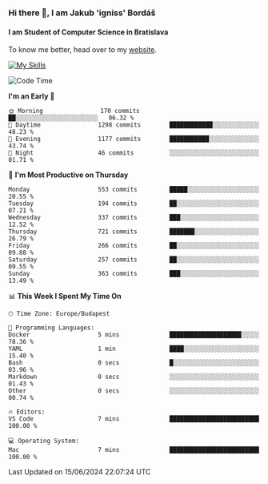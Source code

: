 ### Hi there 👋, I am Jakub 'igniss' Bordáš

#### I am Student of Computer Science in Bratislava
To know me better, head over to my [website](https://bordas.sk).

[![My Skills](https://skillicons.dev/icons?i=js,html,css,figma,svelte,java,kotlin,python,postgresql,typescript,nest,nodejs)](https://bordas.sk)


<!--START_SECTION:waka-->
![Code Time](http://img.shields.io/badge/Code%20Time-1%2C480%20hrs%2012%20mins-blue)

**I'm an Early 🐤** 

```text
🌞 Morning                170 commits         ██░░░░░░░░░░░░░░░░░░░░░░░   06.32 % 
🌆 Daytime                1298 commits        ████████████░░░░░░░░░░░░░   48.23 % 
🌃 Evening                1177 commits        ███████████░░░░░░░░░░░░░░   43.74 % 
🌙 Night                  46 commits          ░░░░░░░░░░░░░░░░░░░░░░░░░   01.71 % 
```
📅 **I'm Most Productive on Thursday** 

```text
Monday                   553 commits         █████░░░░░░░░░░░░░░░░░░░░   20.55 % 
Tuesday                  194 commits         ██░░░░░░░░░░░░░░░░░░░░░░░   07.21 % 
Wednesday                337 commits         ███░░░░░░░░░░░░░░░░░░░░░░   12.52 % 
Thursday                 721 commits         ███████░░░░░░░░░░░░░░░░░░   26.79 % 
Friday                   266 commits         ██░░░░░░░░░░░░░░░░░░░░░░░   09.88 % 
Saturday                 257 commits         ██░░░░░░░░░░░░░░░░░░░░░░░   09.55 % 
Sunday                   363 commits         ███░░░░░░░░░░░░░░░░░░░░░░   13.49 % 
```


📊 **This Week I Spent My Time On** 

```text
🕑︎ Time Zone: Europe/Budapest

💬 Programming Languages: 
Docker                   5 mins              ████████████████████░░░░░   78.36 % 
YAML                     1 min               ████░░░░░░░░░░░░░░░░░░░░░   15.40 % 
Bash                     0 secs              █░░░░░░░░░░░░░░░░░░░░░░░░   03.96 % 
Markdown                 0 secs              ░░░░░░░░░░░░░░░░░░░░░░░░░   01.43 % 
Other                    0 secs              ░░░░░░░░░░░░░░░░░░░░░░░░░   00.74 % 

🔥 Editors: 
VS Code                  7 mins              █████████████████████████   100.00 % 

💻 Operating System: 
Mac                      7 mins              █████████████████████████   100.00 % 
```


 Last Updated on 15/06/2024 22:07:24 UTC
<!--END_SECTION:waka-->
